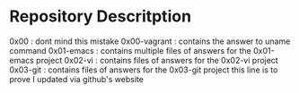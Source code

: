 # Repository Descritption 

  0x00 : dont mind this mistake
  0x00-vagrant : contains the answer to uname command
  0x01-emacs : contains multiple files of answers for the 0x01-emacs project
  0x02-vi : contains files of answers for the 0x02-vi project
  0x03-git : contains files of answers for the 0x03-git project
  this line is to prove I updated via github's website
